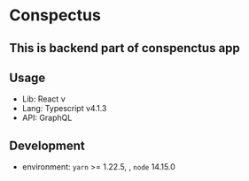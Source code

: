 # Conspectus

## This is backend part of conspenctus app

## Usage

* Lib: React v
* Lang: Typescript v4.1.3
* API: GraphQL

## Development

- environment: `yarn` >= 1.22.5, , `node` 14.15.0
